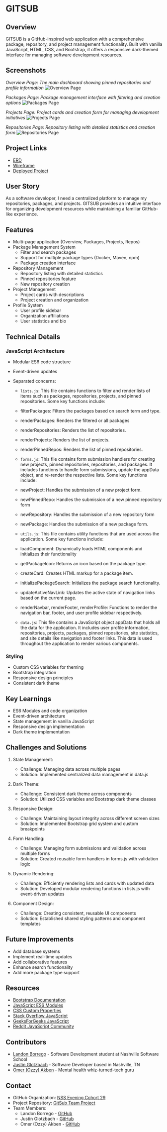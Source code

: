 # GITSUB
## Overview
GITSUB is a GitHub-inspired web application with a comprehensive package, repository, and project management functionality. Built with vanilla JavaScript, HTML, CSS, and Bootstrap, it offers a responsive dark-themed interface for managing software development resources.

## Screenshots
*Overview Page: The main dashboard showing pinned repositories and profile information*
![Overview Page](assets/images/Screenshoots/OverviewPage.png)

*Packages Page: Package management interface with filtering and creation options*
![Packages Page](assets/images/Screenshoots/PackagesPage.png)

*Projects Page: Project cards and creation form for managing development initiatives*
![Projects Page](assets/images/Screenshoots/ProjectsPage.png)

*Repositories Page: Repository listing with detailed statistics and creation form*
![Repositories Page](assets/images/Screenshoots/RepositoriesPage.png)

## Project Links
- [ERD](https://dbdiagram.io/d/GitSub-OJL-6705c146fb079c7ebdcbd8e6)
- [Wireframe](https://www.figma.com/design/8vIX1yEXd2UxdWARbWqAje/GitSub?node-id=0-1&node-type=canvas)
- [Deployed Project](https://olj-gitsub.netlify.app/)

## User Story
As a software developer, I need a centralized platform to manage my repositories, packages, and projects. GITSUB provides an intuitive interface for organizing development resources while maintaining a familiar GitHub-like experience.

## Features
- Multi-page application (Overview, Packages, Projects, Repos)
- Package Management System
  - Filter and search packages
  - Support for multiple package types (Docker, Maven, npm)
  - Package creation interface
- Repository Management
  - Repository listing with detailed statistics
  - Pinned repositories feature
  - New repository creation
- Project Management
  - Project cards with descriptions
  - Project creation and organization
- Profile System
  - User profile sidebar
  - Organization affiliations
  - User statistics and bio

## Technical Details
### JavaScript Architecture
- Modular ES6 code structure
- Event-driven updates
- Separated concerns:

  - `lists.js`: This file contains functions to filter and render lists of items such as packages, repositories, projects, and pinned repositories. Some key functions include:
   - filterPackages: Filters the packages based on search term and type.
   - renderPackages: Renders the filtered or all packages
   - renderRepositories: Renders the list of repositories.
   - renderProjects: Renders the list of projects.
   - renderPinnedRepos: Renders the list of pinned repositories.

  - `forms.js`: This file contains form submission handlers for creating new projects, pinned repositories, repositories, and packages. It includes functions to handle form submissions, update the appData object, and re-render the respective lists. Some key functions include:
   - newProject: Handles the submission of a new project form.
   - newPinnedRepo: Handles the submission of a new pinned repository form
   - newRepository: Handles the submission of a new repository form
   - newPackage: Handles the submission of a new package form.

  - `utils.js`: This file contains utility functions that are used across the application. Some key functions include:
   - loadComponent: Dynamically loads HTML components and initializes their functionality
   - getPackageIcon: Returns an icon based on the package type.
   - createCard: Creates HTML markup for a package item.
   - initializePackageSearch: Initializes the package search functionality.
   - updateActiveNavLink: Updates the active state of navigation links based on the current page.
   - renderNavbar, renderFooter, renderProfile: Functions to render the navigation bar, footer, and user profile sidebar respectively.

  - `data.js`: This file contains a JavaScript object appData that holds all the data for the application. It includes user profile information, repositories, projects, packages, pinned repositories, site statistics, and site details like navigation and footer links. This data is used throughout the application to render various components.

### Styling
- Custom CSS variables for theming
- Bootstrap integration
- Responsive design principles
- Consistent dark theme

## Key Learnings
- ES6 Modules and code organization
- Event-driven architecture
- State management in vanilla JavaScript
- Responsive design implementation
- Dark theme implementation

## Challenges and Solutions
1. State Management:
   - Challenge: Managing data across multiple pages
   - Solution: Implemented centralized data management in data.js

2. Dark Theme:
   - Challenge: Consistent dark theme across components
   - Solution: Utilized CSS variables and Bootstrap dark theme classes

3. Responsive Design:
   - Challenge: Maintaining layout integrity across different screen sizes
   - Solution: Implemented Bootstrap grid system and custom breakpoints

4. Form Handling:
   - Challenge: Managing form submissions and validation across multiple forms
   - Solution: Created reusable form handlers in forms.js with validation logic

5. Dynamic Rendering:
   - Challenge: Efficiently rendering lists and cards with updated data
   - Solution: Developed modular rendering functions in lists.js with event-driven updates

6. Component Design:
   - Challenge: Creating consistent, reusable UI components
   - Solution: Established shared styling patterns and component templates

## Future Improvements
- Add database systems
- Implement real-time updates
- Add collaborative features
- Enhance search functionality
- Add more package type support

## Resources
- [Bootstrap Documentation](https://getbootstrap.com/)
- [JavaScript ES6 Modules](https://developer.mozilla.org/en-US/docs/Web/JavaScript/Guide/Modules)
- [CSS Custom Properties](https://developer.mozilla.org/en-US/docs/Web/CSS/Using_CSS_custom_properties)
- [Stack Overflow JavaScript](https://stackoverflow.com/questions/tagged/javascript)
- [GeeksForGeeks JavaScript](https://www.geeksforgeeks.org/javascript/?ref=shm)
- [Reddit JavaScript Community](https://www.reddit.com/r/javascript/)

## Contributors
- [Landon Borrego](https://github.com/lndnbrr) - Software Development student at Nashville Software School
- [Justin Glotzbach](https://github.com/justinglotz) - Software Developer based in Nashville, TN
- [Omer (Ozzy) Akben](https://github.com/omerakben) - Mental health whiz-turned-tech guru

## Contact
- GitHub Organization: [NSS Evening Cohort 29](https://github.com/nss-evening-cohort-29)
- Project Repository: [GitSub Team Project](https://github.com/nss-evening-cohort-29/OLJ-Gitsub)
- Team Members:
  - Landon Borrego - [GitHub](https://github.com/lndnbrr)
  - Justin Glotzbach - [GitHub](https://github.com/justinglotz) 
  - Omer (Ozzy) Akben - [GitHub](https://github.com/omerakben)
